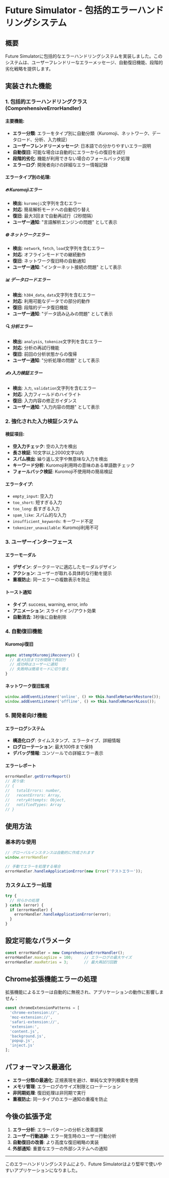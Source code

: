 # Future Simulator - 包括的エラーハンドリングシステム

## 概要

Future Simulatorに包括的なエラーハンドリングシステムを実装しました。このシステムは、ユーザーフレンドリーなエラーメッセージ、自動復旧機能、段階的劣化戦略を提供します。

## 実装された機能

### 1. 包括的エラーハンドリングクラス (ComprehensiveErrorHandler)

#### 主要機能:
- **エラー分類**: エラーをタイプ別に自動分類（Kuromoji、ネットワーク、データロード、分析、入力検証）
- **ユーザーフレンドリーメッセージ**: 日本語での分かりやすいエラー説明
- **自動復旧**: 可能な場合は自動的にエラーからの復旧を試行
- **段階的劣化**: 機能が利用できない場合のフォールバック処理
- **エラーログ**: 開発者向けの詳細なエラー情報記録

#### エラータイプ別の処理:

##### 🔥 Kuromojiエラー
- **検出**: `kuromoji`文字列を含むエラー
- **対応**: 簡易解析モードへの自動切り替え
- **復旧**: 最大3回まで自動再試行（2秒間隔）
- **ユーザー通知**: "言語解析エンジンの問題" として表示

##### 🌐 ネットワークエラー
- **検出**: `network`, `fetch`, `load`文字列を含むエラー
- **対応**: オフラインモードでの継続動作
- **復旧**: ネットワーク復旧時の自動通知
- **ユーザー通知**: "インターネット接続の問題" として表示

##### 📊 データロードエラー
- **検出**: `h384_data`, `data`文字列を含むエラー
- **対応**: 利用可能なデータでの部分的動作
- **復旧**: 段階的データ復旧機能
- **ユーザー通知**: "データ読み込みの問題" として表示

##### 🔍 分析エラー
- **検出**: `analysis`, `tokenize`文字列を含むエラー
- **対応**: 分析の再試行機能
- **復旧**: 前回の分析状態からの復帰
- **ユーザー通知**: "分析処理の問題" として表示

##### ✍️ 入力検証エラー
- **検出**: `入力`, `validation`文字列を含むエラー
- **対応**: 入力フィールドのハイライト
- **復旧**: 入力内容の修正ガイダンス
- **ユーザー通知**: "入力内容の問題" として表示

### 2. 強化された入力検証システム

#### 検証項目:
- **空入力チェック**: 空の入力を検出
- **長さ検証**: 10文字以上2000文字以内
- **スパム検出**: 繰り返し文字や無意味な入力を検出
- **キーワード分析**: Kuromoji利用時の意味のある単語数チェック
- **フォールバック検証**: Kuromoji不使用時の簡易検証

#### エラータイプ:
- `empty_input`: 空入力
- `too_short`: 短すぎる入力
- `too_long`: 長すぎる入力
- `spam_like`: スパム的な入力
- `insufficient_keywords`: キーワード不足
- `tokenizer_unavailable`: Kuromoji利用不可

### 3. ユーザーインターフェース

#### エラーモーダル
- **デザイン**: ダークテーマに適応したモーダルデザイン
- **アクション**: ユーザーが取れる具体的な行動を提示
- **重複防止**: 同一エラーの複数表示を防止

#### トースト通知
- **タイプ**: success, warning, error, info
- **アニメーション**: スライドイン/アウト効果
- **自動消去**: 3秒後に自動削除

### 4. 自動復旧機能

#### Kuromoji復旧
```javascript
async attemptKuromojiRecovery() {
  // 最大3回まで2秒間隔で再試行
  // 成功時はユーザーに通知
  // 失敗時は簡易モードに切り替え
}
```

#### ネットワーク復旧監視
```javascript
window.addEventListener('online', () => this.handleNetworkRestore());
window.addEventListener('offline', () => this.handleNetworkLoss());
```

### 5. 開発者向け機能

#### エラーログシステム
- **構造化ログ**: タイムスタンプ、エラータイプ、詳細情報
- **ログローテーション**: 最大100件まで保持
- **デバッグ情報**: コンソールでの詳細エラー表示

#### エラーレポート
```javascript
errorHandler.getErrorReport()
// 戻り値:
// {
//   totalErrors: number,
//   recentErrors: Array,
//   retryAttempts: Object,
//   notifiedTypes: Array
// }
```

## 使用方法

### 基本的な使用
```javascript
// グローバルインスタンスは自動的に作成されます
window.errorHandler

// 手動でエラーを処理する場合
errorHandler.handleApplicationError(new Error('テストエラー'));
```

### カスタムエラー処理
```javascript
try {
  // 何らかの処理
} catch (error) {
  if (errorHandler) {
    errorHandler.handleApplicationError(error);
  }
}
```

## 設定可能なパラメータ

```javascript
const errorHandler = new ComprehensiveErrorHandler();
errorHandler.maxLogSize = 100;     // エラーログの最大サイズ
errorHandler.maxRetries = 3;       // 最大再試行回数
```

## Chrome拡張機能エラーの処理

拡張機能によるエラーは自動的に無視され、アプリケーションの動作に影響しません：

```javascript
const chromeExtensionPatterns = [
  'chrome-extension://',
  'moz-extension://',
  'safari-extension://',
  'extension:',
  'content.js',
  'background.js',
  'popup.js',
  'inject.js'
];
```

## パフォーマンス最適化

- **エラー分類の最適化**: 正規表現を避け、単純な文字列検索を使用
- **メモリ管理**: エラーログのサイズ制限とローテーション
- **非同期処理**: 復旧処理は非同期で実行
- **重複防止**: 同一タイプのエラー通知の重複を防止

## 今後の拡張予定

1. **エラー分析**: エラーパターンの分析と改善提案
2. **ユーザー行動追跡**: エラー発生時のユーザー行動分析
3. **自動復旧の改善**: より高度な復旧戦略の実装
4. **外部通知**: 重要なエラーの外部システムへの通知

---

このエラーハンドリングシステムにより、Future Simulatorはより堅牢で使いやすいアプリケーションになりました。